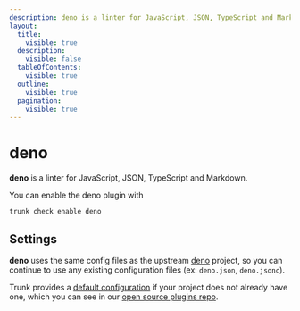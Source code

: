 ```yaml
---
description: deno is a linter for JavaScript, JSON, TypeScript and Markdown
layout:
  title:
    visible: true
  description:
    visible: false
  tableOfContents:
    visible: true
  outline:
    visible: true
  pagination:
    visible: true
---
```


# deno

**deno** is a linter for JavaScript, JSON, TypeScript and Markdown.

You can enable the deno plugin with

```shell
trunk check enable deno
```

## Settings


**deno** uses the same config files as the
upstream [deno](https://deno.land/manual) project, so you can continue to use any
existing configuration files (ex: `deno.json`, `deno.jsonc`).
    

Trunk provides a [default configuration](https://github.com/trunk-io/plugins/tree/main/linters/deno) if your project does not already have one,
which you can see in our [open source plugins repo](https://github.com/trunk-io/plugins/tree/main).
